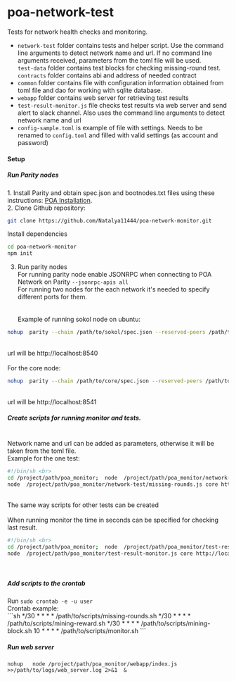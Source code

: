 # poa-network-test

Tests for network health checks and monitoring.
<br>
<ul>
<li><code>network-test</code> folder contains tests and helper script. 
Use the command line arguments to detect network name and url. 
If no command line arguments received, parameters from the toml file will be used. <br>
<code>test-data</code> folder contains test blocks for checking missing-round test. <br>
<code>contracts</code> folder contains abi and address of needed contract
</li>
<li><code>common</code> folder contains file with configuration information obtained from toml file and dao 
for working with sqlite database.
</li>
<li><code>webapp</code> folder contains web server for retrieving test results
</li>
<li><code>test-result-monitor.js</code> file checks test results via web server and send alert to slack channel. 
Also uses the command line arguments to detect network name and url</li>
<li><code>config-sample.toml</code> is example of file with settings. Needs to be renamed to <code>config.toml</code> 
and filled with valid settings (as account and password)  </li>
</ul>
<p>
<h4>Setup</h4>

<h5>Run Parity nodes</h5>
1. Install Parity and obtain spec.json and bootnodes.txt files using these instructions: <a href="https://github.com/poanetwork/wiki/wiki/POA-Installation">POA Installation</a>.<br>
2. Clone Github repository:

```sh
git clone https://github.com/Natalya11444/poa-network-monitor.git
```

Install dependencies <br>

```sh
cd poa-network-monitor 
npm init
```

3. Run parity nodes <br>
For running parity node enable JSONRPC when connecting to POA Network on Parity <code>--jsonrpc-apis all</code><br>
For running two nodes for the each network it's needed to specify different ports for them. <br><br><br>
Example of running sokol node on ubuntu:<br>

```sh
nohup  parity --chain /path/to/sokol/spec.json --reserved-peers /path/to/sokol/bootnodes.txt --jsonrpc-apis all --port 30300 --jsonrpc-port 8540 --ws-port 8450 --ui-port 8180 --no-ipc > /path/to/logs/parity-sokol.log 2>&1 &
```

<br>url will be http://localhost:8540<br><br>
For the core node:<br>

```sh
nohup  parity --chain /path/to/core/spec.json --reserved-peers /path/to/core/bootnodes.txt --jsonrpc-apis all --port 30301 --jsonrpc-port 8541 --ws-port 8451 --ui-port 8181 --no-ipc > /path/to/logs/parity-core.log 2>&1 &
```

<br>url will be http://localhost:8541<br>
</p>

<p>
<h5>Create scripts for running monitor and tests. </h5>
<br>Network name and url can be added as parameters, otherwise it will be taken from the toml file. <br>
Example for the one test: <br>

```sh
#!/bin/sh <br>
cd /project/path/poa_monitor;  node  /project/path/poa_monitor/network-test/missing-rounds.js sokol http://localhost:8540 >> /path/to/logs/missing-rounds-sokol-log 2>&1;
node  /project/path/poa_monitor/network-test/missing-rounds.js core http://localhost:8541 >> /path/to/logs/missing-rounds-core-log 2>&1;
```

<br>
The same way scripts for other tests can be created <br><br>
When running monitor the time in seconds can be specified for checking last result. <br>

```sh
#!/bin/sh <br>
cd /project/path/poa_monitor;  node  /project/path/poa_monitor/test-result-monitor.js sokol http://localhost:8540 2400 >>/path/to/logs/monitor-sokol-log 2>&1;
node  /project/path/poa_monitor/test-result-monitor.js core http://localhost:8541 2400 >>/path/to/logs/monitor-core-log 2>&1
```

<br>
</p>

<h5>Add scripts to the crontab </h5>
Run <code>sudo crontab -e -u user</code> <br>
Crontab example: <br>
```sh
*/30 * * * * /path/to/scripts/missing-rounds.sh 
*/30 * * * * /path/to/scripts/mining-reward.sh 
*/30 * * * * /path/to/scripts/mining-block.sh 
10 * * * *  /path/to/scripts/monitor.sh 
```
<h5>Run web server </h5>
<code>nohup   node /project/path/poa_monitor/webapp/index.js >>/path/to/logs/web_server.log 2>&1  & </code>